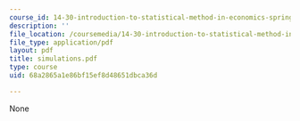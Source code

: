 ```yaml
---
course_id: 14-30-introduction-to-statistical-method-in-economics-spring-2006
description: ''
file_location: /coursemedia/14-30-introduction-to-statistical-method-in-economics-spring-2006/68a2865a1e86bf15ef8d48651dbca36d_simulations.pdf
file_type: application/pdf
layout: pdf
title: simulations.pdf
type: course
uid: 68a2865a1e86bf15ef8d48651dbca36d

---
```

None